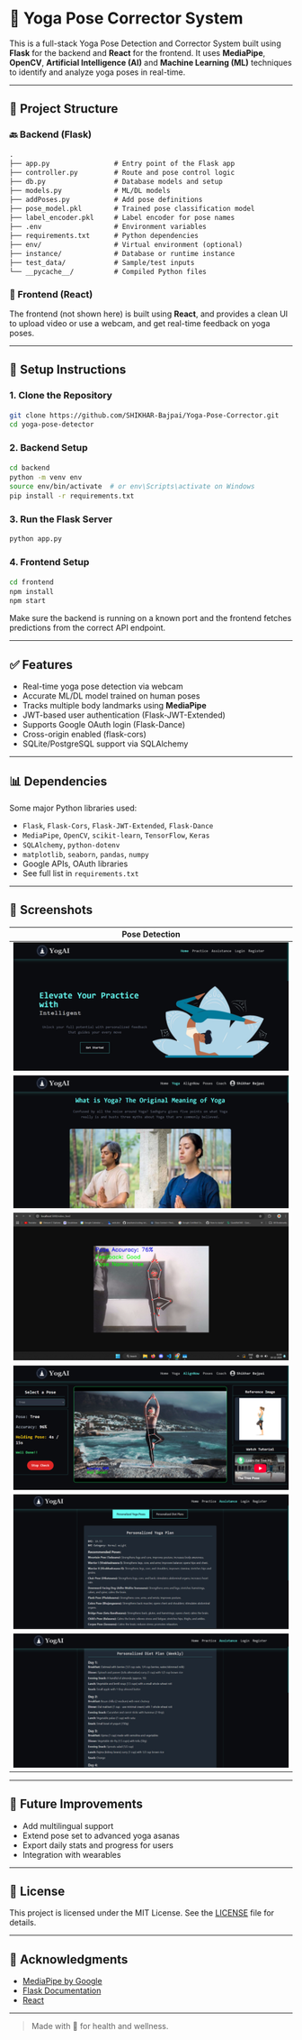 # 🧘 Yoga Pose Corrector System

This is a full-stack Yoga Pose Detection and Corrector System built using **Flask** for the backend and **React** for the frontend. It uses **MediaPipe**, **OpenCV**, **Artificial Intelligence (AI)** and **Machine Learning (ML)** techniques to identify and analyze yoga poses in real-time.

---

## 📂 Project Structure

### 🔙 Backend (Flask)

```
.
├── app.py                # Entry point of the Flask app
├── controller.py         # Route and pose control logic
├── db.py                 # Database models and setup
├── models.py             # ML/DL models
├── addPoses.py           # Add pose definitions
├── pose_model.pkl        # Trained pose classification model
├── label_encoder.pkl     # Label encoder for pose names
├── .env                  # Environment variables
├── requirements.txt      # Python dependencies
├── env/                  # Virtual environment (optional)
├── instance/             # Database or runtime instance
├── test_data/            # Sample/test inputs
└── __pycache__/          # Compiled Python files
```

### 🎨 Frontend (React)

The frontend (not shown here) is built using **React**, and provides a clean UI to upload video or use a webcam, and get real-time feedback on yoga poses.

---

## 🔧 Setup Instructions

### 1. Clone the Repository

```bash
git clone https://github.com/SHIKHAR-Bajpai/Yoga-Pose-Corrector.git
cd yoga-pose-detector
```

### 2. Backend Setup

```bash
cd backend
python -m venv env
source env/bin/activate  # or env\Scripts\activate on Windows
pip install -r requirements.txt
```

### 3. Run the Flask Server

```bash
python app.py
```

### 4. Frontend Setup

```bash
cd frontend
npm install
npm start
```

Make sure the backend is running on a known port and the frontend fetches predictions from the correct API endpoint.

---

## ✅ Features

* Real-time yoga pose detection via webcam
* Accurate ML/DL model trained on human poses
* Tracks multiple body landmarks using **MediaPipe**
* JWT-based user authentication (Flask-JWT-Extended)
* Supports Google OAuth login (Flask-Dance)
* Cross-origin enabled (flask-cors)
* SQLite/PostgreSQL support via SQLAlchemy

---

## 📊 Dependencies

Some major Python libraries used:

* `Flask`, `Flask-Cors`, `Flask-JWT-Extended`, `Flask-Dance`
* `MediaPipe`, `OpenCV`, `scikit-learn`, `TensorFlow`, `Keras`
* `SQLAlchemy`, `python-dotenv`
* `matplotlib`, `seaborn`, `pandas`, `numpy`
* Google APIs, OAuth libraries
* See full list in `requirements.txt`

---

## 📸 Screenshots

<!-- Insert screenshots below -->

| Pose Detection                  |
| ------------------------------- |
| ![Pose](./screenshots/1.png) |
| ![Pose](./screenshots/2.png) |
| ![Pose](./screenshots/3.png) |
| ![Pose](./screenshots/4.png) |
| ![Pose](./screenshots/5.png) |
| ![Pose](./screenshots/6.png) |

---

## 🚀 Future Improvements

* Add multilingual support
* Extend pose set to advanced yoga asanas
* Export daily stats and progress for users
* Integration with wearables

---

## 📜 License

This project is licensed under the MIT License. See the [LICENSE](LICENSE) file for details.

---

## 🙏 Acknowledgments

* [MediaPipe by Google](https://mediapipe.dev/)
* [Flask Documentation](https://flask.palletsprojects.com/)
* [React](https://reactjs.org/)

---

> Made with 💙 for health and wellness.
